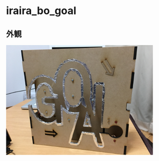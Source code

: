 # iraira_bo_goal

## 外観
<img src="https://github.com/Lchika/iraira_bo_goal/blob/master/doc/appearance.JPG" width="400px">
